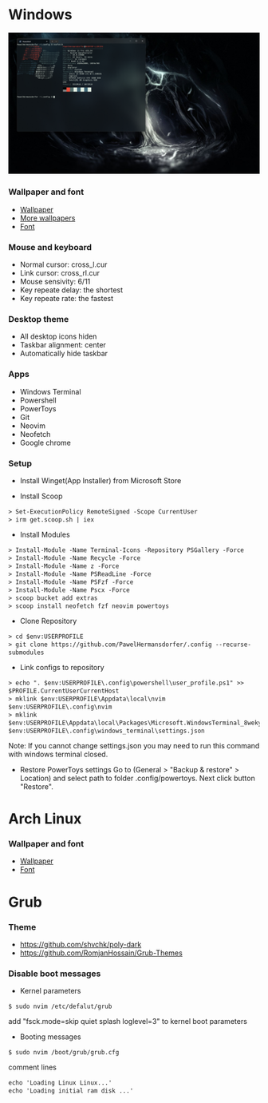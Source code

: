 
# Windows
![Desktop Screenshot](/images/windows.png "Hello")

### Wallpaper and font
- [Wallpaper][Windows wallpaper]
- [More wallpapers][Windows more wallpapers]
- [Font][Windows Font]

### Mouse and keyboard
- Normal cursor: cross_l.cur
- Link cursor: cross_rl.cur
- Mouse sensivity: 6/11
- Key repeate delay: the shortest
- Key repeate rate: the fastest

### Desktop theme
 - All desktop icons hiden
 - Taskbar alignment: center
 - Automatically hide taskbar

### Apps
 - Windows Terminal
 - Powershell
 - PowerToys
 - Git
 - Neovim
 - Neofetch
 - Google chrome

### Setup
 - Install Winget(App Installer) from Microsoft Store

 - Install Scoop
```console
> Set-ExecutionPolicy RemoteSigned -Scope CurrentUser
> irm get.scoop.sh | iex
```

- Install Modules
```console
> Install-Module -Name Terminal-Icons -Repository PSGallery -Force
> Install-Module -Name Recycle -Force
> Install-Module -Name z -Force
> Install-Module -Name PSReadLine -Force
> Install-Module -Name PSFzf -Force
> Install-Module -Name Pscx -Force
> scoop bucket add extras
> scoop install neofetch fzf neovim powertoys
```

 - Clone Repository
```console
> cd $env:USERPROFILE
> git clone https://github.com/PawelHermansdorfer/.config --recurse-submodules
```

 - Link configs to repository
```console
> echo ". $env:USERPROFILE\.config\powershell\user_profile.ps1" >> $PROFILE.CurrentUserCurrentHost
> mklink $env:USERPROFILE\Appdata\local\nvim $env:USERPROFILE\.config\nvim
> mklink $env:USERPROFILE\Appdata\local\Packages\Microsoft.WindowsTerminal_8wekyb3d8bbwe\LocalState\settings.json $env:USERPROFILE\.config\windows_terminal\settings.json
```
Note: If you cannot change settings.json you may need to run this command with windows terminal closed.

 - Restore PowerToys settings
Go to (General > "Backup & restore" > Location) and select path to folder .config/powertoys. Next click button "Restore".


# Arch Linux
### Wallpaper and font
- [Wallpaper][Linux wallpaper]
- [Font][Linux font]

# Grub
### Theme
 - https://github.com/shvchk/poly-dark
 - https://github.com/RomjanHossain/Grub-Themes

### Disable boot messages
- Kernel parameters
```console
$ sudo nvim /etc/defalut/grub
```
 add "fsck.mode=skip quiet splash loglevel=3" to kernel boot parameters
 - Booting messages
```console
$ sudo nvim /boot/grub/grub.cfg
```
 comment lines
```
echo 'Loading Linux Linux...'
echo 'Loading initial ram disk ...'
```

[Windows font]: https://github.com/ryanoasis/nerd-fonts/blob/master/patched-fonts/LiberationMono/complete/Literation%20Mono%20Nerd%20Font%20Complete%20Mono.ttf
[Windows wallpaper]: https://wallpapercave.com/w/wp11596702
[Windows more wallpapers]: https://wallpapercave.com/darkwood-game-wallpapers

[Linux wallpaper]: https://www.deviantart.com/grivetart/art/iPad-Pro-Procreate-test-607332295
[Linux font]: https://archlinux.org/packages/community/any/ttf-liberation-mono-nerd/
